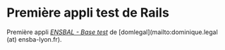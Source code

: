 # Première appli test de Rails

Première appli [*ENSBAL - Base test*](http://www.ensba-lyon.fr/) de [domlegal](mailto:dominique.legal (at) ensba-lyon.fr).
